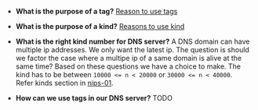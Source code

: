 * **What is the purpose of a tag?**
    [Reason to use tags](./nostr-whys/why_tags.md)

* **What is the purpose of a kind?**
    [Reasons to use kind](./nostr-whys/why_kinds.md)

* **What is the right kind number for DNS server?**
    A DNS domain can have multiple ip addresses. We only want the latest ip. The question is should we factor the case where a multipe ip of a same domain is alive at the same time? Based on these questions we have a choice to make. The kind has to be between `10000 <= n < 20000` or `30000 <= n < 40000`. Refer kinds section in [nips-01](https://github.com/nostr-protocol/nips/blob/master/01.md).

* **How can we use tags in our DNS server?**
    TODO

